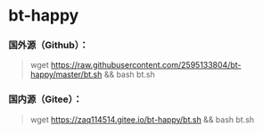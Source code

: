 # bt-happy

### 国外源（Github）：
> wget https://raw.githubusercontent.com/2595133804/bt-happy/master/bt.sh && bash bt.sh

### 国内源（Gitee）：
> wget https://zaq114514.gitee.io/bt-happy/bt.sh && bash bt.sh
